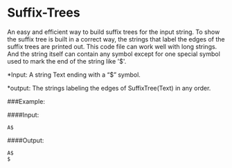 # Suffix-Trees

An easy and efficient way to build suffix trees for the input string.  To show the suffix tree is built in a correct way, the strings that label the edges of the suffix trees are printed out. This code file can work well with long strings. And the string itself can contain any symbol except for one special symbol used to mark the end of the string like '$'.

*Input: A string Text ending with a “$” symbol.

*output: The strings labeling the edges of SuffixTree(Text) in any order.

###Example:

####Input:
```
A$
```
####Output:
```
A$
$
```
